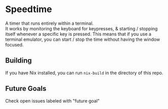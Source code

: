 # Speedtime
A timer that runs entirely within a terminal. \
It works by monitoring the keyboard for keypresses, & starting / stopping itself
whenever a specific key is pressed.  This means that if you use a terminal emulator, you
can start / stop the time without having the window focused.
## Building
If you have Nix installed, you can run `nix-build` in the directory of this repo.
## Future Goals
Check open issues labeled with "future goal"